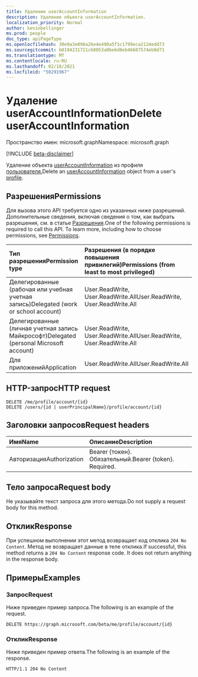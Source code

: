 ```yaml
---
title: Удаление userAccountInformation
description: Удаление объекта userAccountInformation.
localization_priority: Normal
author: kevinbellinger
ms.prod: people
doc_type: apiPageType
ms.openlocfilehash: 30e9a3e098a26e4e490a5f1c1799eca2124edd73
ms.sourcegitcommit: b0194231721c68053a0be6d8eb46687574eb8d71
ms.translationtype: MT
ms.contentlocale: ru-RU
ms.lasthandoff: 02/18/2021
ms.locfileid: "50291967"
---
```

# <a name="delete-useraccountinformation"></a><span data-ttu-id="e43d8-103">Удаление userAccountInformation</span><span class="sxs-lookup"><span data-stu-id="e43d8-103">Delete userAccountInformation</span></span>

<span data-ttu-id="e43d8-104">Пространство имен: microsoft.graph</span><span class="sxs-lookup"><span data-stu-id="e43d8-104">Namespace: microsoft.graph</span></span>

[!INCLUDE [beta-disclaimer](../../includes/beta-disclaimer.md)]

<span data-ttu-id="e43d8-105">Удаление объекта [userAccountInformation](../resources/useraccountinformation.md) из профиля [пользователя.](../resources/profile.md)</span><span class="sxs-lookup"><span data-stu-id="e43d8-105">Delete an [userAccountInformation](../resources/useraccountinformation.md) object from a user's [profile](../resources/profile.md).</span></span>

## <a name="permissions"></a><span data-ttu-id="e43d8-106">Разрешения</span><span class="sxs-lookup"><span data-stu-id="e43d8-106">Permissions</span></span>

<span data-ttu-id="e43d8-p101">Для вызова этого API требуется одно из указанных ниже разрешений. Дополнительные сведения, включая сведения о том, как выбрать разрешения, см. в статье [Разрешения](/graph/permissions-reference).</span><span class="sxs-lookup"><span data-stu-id="e43d8-p101">One of the following permissions is required to call this API. To learn more, including how to choose permissions, see [Permissions](/graph/permissions-reference).</span></span>

| <span data-ttu-id="e43d8-109">Тип разрешения</span><span class="sxs-lookup"><span data-stu-id="e43d8-109">Permission type</span></span>                        | <span data-ttu-id="e43d8-110">Разрешения (в порядке повышения привилегий)</span><span class="sxs-lookup"><span data-stu-id="e43d8-110">Permissions (from least to most privileged)</span></span> |
|:---------------------------------------|:--------------------------------------------|
| <span data-ttu-id="e43d8-111">Делегированные (рабочая или учебная учетная запись)</span><span class="sxs-lookup"><span data-stu-id="e43d8-111">Delegated (work or school account)</span></span>     | <span data-ttu-id="e43d8-112">User.ReadWrite, User.ReadWrite.All</span><span class="sxs-lookup"><span data-stu-id="e43d8-112">User.ReadWrite, User.ReadWrite.All</span></span>          |
| <span data-ttu-id="e43d8-113">Делегированные (личная учетная запись Майкрософт)</span><span class="sxs-lookup"><span data-stu-id="e43d8-113">Delegated (personal Microsoft account)</span></span> | <span data-ttu-id="e43d8-114">User.ReadWrite, User.ReadWrite.All</span><span class="sxs-lookup"><span data-stu-id="e43d8-114">User.ReadWrite, User.ReadWrite.All</span></span>          |
| <span data-ttu-id="e43d8-115">Для приложений</span><span class="sxs-lookup"><span data-stu-id="e43d8-115">Application</span></span>                            | <span data-ttu-id="e43d8-116">User.ReadWrite.All</span><span class="sxs-lookup"><span data-stu-id="e43d8-116">User.ReadWrite.All</span></span>                          |

## <a name="http-request"></a><span data-ttu-id="e43d8-117">HTTP-запрос</span><span class="sxs-lookup"><span data-stu-id="e43d8-117">HTTP request</span></span>

<!-- { "blockType": "ignored" } -->

```http
DELETE /me/profile/account/{id}
DELETE /users/{id | userPrincipalName}/profile/account/{id}
```

## <a name="request-headers"></a><span data-ttu-id="e43d8-118">Заголовки запросов</span><span class="sxs-lookup"><span data-stu-id="e43d8-118">Request headers</span></span>

| <span data-ttu-id="e43d8-119">Имя</span><span class="sxs-lookup"><span data-stu-id="e43d8-119">Name</span></span>           | <span data-ttu-id="e43d8-120">Описание</span><span class="sxs-lookup"><span data-stu-id="e43d8-120">Description</span></span>                |
|:---------------|:---------------------------|
| <span data-ttu-id="e43d8-121">Авторизация</span><span class="sxs-lookup"><span data-stu-id="e43d8-121">Authorization</span></span>  | <span data-ttu-id="e43d8-p102">Bearer {токен}. Обязательный.</span><span class="sxs-lookup"><span data-stu-id="e43d8-p102">Bearer {token}. Required.</span></span>  |

## <a name="request-body"></a><span data-ttu-id="e43d8-124">Тело запроса</span><span class="sxs-lookup"><span data-stu-id="e43d8-124">Request body</span></span>

<span data-ttu-id="e43d8-125">Не указывайте текст запроса для этого метода.</span><span class="sxs-lookup"><span data-stu-id="e43d8-125">Do not supply a request body for this method.</span></span>

## <a name="response"></a><span data-ttu-id="e43d8-126">Отклик</span><span class="sxs-lookup"><span data-stu-id="e43d8-126">Response</span></span>

<span data-ttu-id="e43d8-p103">При успешном выполнении этот метод возвращает код отклика `204 No Content`. Метод не возвращает данные в теле отклика.</span><span class="sxs-lookup"><span data-stu-id="e43d8-p103">If successful, this method returns a `204 No Content` response code. It does not return anything in the response body.</span></span>

## <a name="examples"></a><span data-ttu-id="e43d8-129">Примеры</span><span class="sxs-lookup"><span data-stu-id="e43d8-129">Examples</span></span>

### <a name="request"></a><span data-ttu-id="e43d8-130">Запрос</span><span class="sxs-lookup"><span data-stu-id="e43d8-130">Request</span></span>

<span data-ttu-id="e43d8-131">Ниже приведен пример запроса.</span><span class="sxs-lookup"><span data-stu-id="e43d8-131">The following is an example of the request.</span></span>
<!-- {
  "blockType": "request",
  "name": "delete_useraccountinformation"
}-->

```http
DELETE https://graph.microsoft.com/beta/me/profile/account/{id}
```

### <a name="response"></a><span data-ttu-id="e43d8-132">Отклик</span><span class="sxs-lookup"><span data-stu-id="e43d8-132">Response</span></span>

<span data-ttu-id="e43d8-133">Ниже приведен пример ответа.</span><span class="sxs-lookup"><span data-stu-id="e43d8-133">The following is an example of the response.</span></span>

<!-- {
  "blockType": "response",
  "truncated": true
} -->

```http
HTTP/1.1 204 No Content
```

